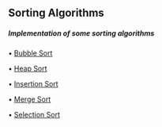 ## Sorting Algorithms


##### Implementation of some sorting algorithms 


•	[Bubble Sort](https://github.com/tridibsamanta/Data-Structures-and-Algorithms/blob/master/Sorts/BubbleSort.cpp)


•	[Heap Sort](https://github.com/tridibsamanta/Data-Structures-and-Algorithms/blob/master/Sorts/HeapSort.cpp)


•	[Insertion Sort](https://github.com/tridibsamanta/Data-Structures-and-Algorithms/blob/master/Sorts/InsertionSort.cpp)


•	[Merge Sort](https://github.com/tridibsamanta/Data-Structures-and-Algorithms/blob/master/Sorts/MergeSort.cpp)


•	[Selection Sort](https://github.com/tridibsamanta/Data-Structures-and-Algorithms/blob/master/Sorts/SelectionSort.cpp)

